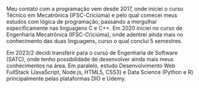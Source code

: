 Meu contato com a programação vem desde 2017, onde iniciei o curso Técnico em Mecatrônica (IFSC-Criciúma) e pelo qual comecei meus estudos com lógica de programação, passando a mergulhar especificamente nas linguagens C e C++. Em 2020 iniciei no curso de Engenharia Mecatrônica (IFSC-Criciúma), onde adentrei ainda mais no conhecimento das duas linguagens, curso o qual conclui 5 semestres.

Em 2023/2 decidi transferir para o curso de Engenharia de Software (SATC), onde tenho possibilidade de desenvolver ainda mais meus conhecimentos na área. Em paralelo, estudo Desenvolvimento Web FullStack (JavaScript, Node.js, HTML5, CSS3) e Data Science (Python e R) principalmente pelas plataformas DIO e Udemy.
<!---
gabrieljloh/gabrieljloh is a ✨ special ✨ repository because its `README.md` (this file) appears on your GitHub profile.
You can click the Preview link to take a look at your changes.
--->
